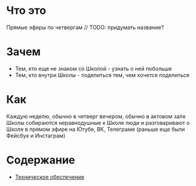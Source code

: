 # Что это
Прямые эфиры по четвергам // TODO: придумать название?

# Зачем
* Тем, кто еще не знаком со Школой - узнать о ней побольше
* Тем, кто внутри Школы - поделиться тем, чем хочется поделиться

# Как
Каждую неделю, обычно в четверг вечером, обычно в актовом зале Школы собираются неравнодушные к Школе люди и разговаривают о Школе в прямом эфире на Ютубе, ВК, Телеграме (раньше еще были Фейсбук и Инстаграм)

# Содержание
* [Техническое обеспечение](техническое_обеспечение)
